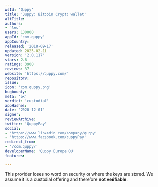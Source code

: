 ```yaml
---
wsId: 'Quppy'
title: 'Quppy: Bitcoin Сrypto wallet'
altTitle: 
authors:
- 'leo'
users: 100000
appId: 'com.quppy'
appCountry: 
released: '2018-09-17'
updated: 2025-02-11
version: '2.0.117'
stars: 2.6
ratings: 3900
reviews: 37
website: 'https://quppy.com/'
repository: 
issue: 
icon: 'com.quppy.png'
bugbounty: 
meta: 'ok'
verdict: 'custodial'
appHashes: 
date: '2020-12-01'
signer: 
reviewArchive: 
twitter: 'QuppyPay'
social:
- 'https://www.linkedin.com/company/quppy'
- 'https://www.facebook.com/quppyPay'
redirect_from:
- '/com.quppy/'
developerName: 'Quppy Europe OU'
features: 

---
```


This provider loses no word on security or where the keys are stored. We assume
it is a custodial offering and therefore **not verifiable**.
